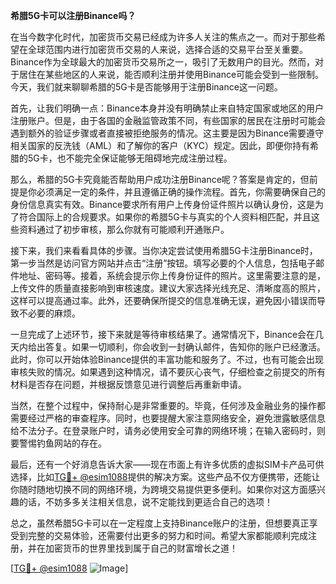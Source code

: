 **希腊5G卡可以注册Binance吗？**

在当今数字化时代，加密货币交易已经成为许多人关注的焦点之一。而对于那些希望在全球范围内进行加密货币交易的人来说，选择合适的交易平台至关重要。Binance作为全球最大的加密货币交易所之一，吸引了无数用户的目光。然而，对于居住在某些地区的人来说，能否顺利注册并使用Binance可能会受到一些限制。今天，我们就来聊聊希腊的5G卡是否能够用于注册Binance这一问题。

首先，让我们明确一点：Binance本身并没有明确禁止来自特定国家或地区的用户注册账户。但是，由于各国的金融监管政策不同，有些国家的居民在注册时可能会遇到额外的验证步骤或者直接被拒绝服务的情况。这主要是因为Binance需要遵守相关国家的反洗钱（AML）和了解你的客户（KYC）规定。因此，即便你持有希腊的5G卡，也不能完全保证能够无阻碍地完成注册过程。

那么，希腊的5G卡究竟能否帮助用户成功注册Binance呢？答案是肯定的，但前提是你必须满足一定的条件，并且遵循正确的操作流程。首先，你需要确保自己的身份信息真实有效。Binance要求所有用户上传身份证件照片以确认身份，这是为了符合国际上的合规要求。如果你的希腊5G卡与真实的个人资料相匹配，并且这些资料通过了初步审核，那么你就有可能顺利开通账户。

接下来，我们来看看具体的步骤。当你决定尝试使用希腊5G卡注册Binance时，第一步当然是访问官方网站并点击“注册”按钮。填写必要的个人信息，包括电子邮件地址、密码等。接着，系统会提示你上传身份证件的照片。这里需要注意的是，上传文件的质量直接影响到审核速度。建议大家选择光线充足、清晰度高的照片，这样可以提高通过率。此外，还要确保所提交的信息准确无误，避免因小错误而导致不必要的麻烦。

一旦完成了上述环节，接下来就是等待审核结果了。通常情况下，Binance会在几天内给出答复。如果一切顺利，你会收到一封确认邮件，告知你的账户已经激活。此时，你可以开始体验Binance提供的丰富功能和服务了。不过，也有可能会出现审核失败的情况。如果遇到这种情况，请不要灰心丧气，仔细检查之前提交的所有材料是否存在问题，并根据反馈意见进行调整后再重新申请。

当然，在整个过程中，保持耐心是非常重要的。毕竟，任何涉及金融业务的操作都需要经过严格的审查程序。同时，也要提醒大家注意网络安全，避免泄露敏感信息给不法分子。在登录账户时，请务必使用安全可靠的网络环境；在输入密码时，则要警惕钓鱼网站的存在。

最后，还有一个好消息告诉大家——现在市面上有许多优质的虚拟SIM卡产品可供选择，比如[TG💪+ @esim1088](https://t.me/s/esim1088)提供的解决方案。这些产品不仅方便携带，还能让你随时随地切换不同的网络环境，为跨境交易提供更多便利。如果你对这方面感兴趣的话，不妨多多关注相关信息，说不定能找到更适合自己的选项！

总之，虽然希腊5G卡可以在一定程度上支持Binance账户的注册，但想要真正享受到完整的交易体验，还需要付出更多的努力和时间。希望大家都能顺利完成注册，并在加密货币的世界里找到属于自己的财富增长之道！ 

[[TG💪+ @esim1088](https://t.me/s/esim1088) ![Image](https://i.postimg.cc/4NQfJmqS/Snipaste-2025-05-13-00-14-12.png)]